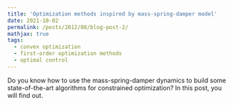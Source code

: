 ```yaml
---
title: 'Optimization methods inspired by mass-spring-damper model'
date: 2021-10-02
permalink: /posts/2012/08/blog-post-2/
mathjax: true
tags:
  - convex optimization
  - first-order optimization methods
  - optimal control
---
```


Do you know how to use the mass-spring-damper dynamics to build some state-of-the-art algorithms for constrained optimization? In this post, you will find out.   
